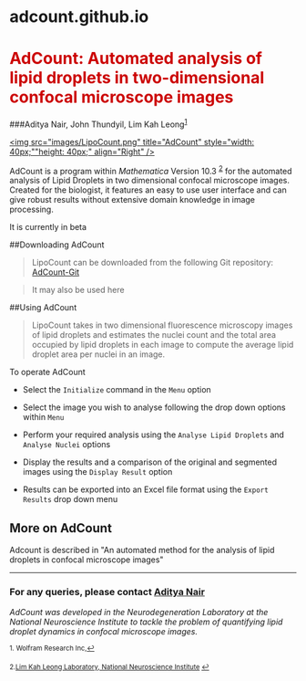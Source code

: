 # adcount.github.io
# <font color="CC0000">AdCount: Automated analysis of lipid droplets in two-dimensional confocal microscope images</font>


###Aditya Nair, John Thundyil, Lim Kah Leong<sup><a href="#fn1" id="ref1">1</a></sup>

<a href="http://imgur.com/26YTpph"><img src="images/LipoCount.png" title="AdCount" style="width: 40px;""height: 40px;"  align="Right"  /></a>


AdCount is a program within *Mathematica* Version 10.3 <sup><a href="#fn2" id="ref2">2</a></sup> for the automated analysis of Lipid Droplets in two dimensional confocal microscope images. Created for the biologist, it features an easy to use user interface and can give robust results without extensive domain knowledge in image processing.

It is currently in beta

##Downloading AdCount

> LipoCount can be downloaded from the following Git repository: [AdCount-Git](https://gitlab.com/adityanair/LipoCount)

> It may also be used here

<script type="text/javascript" src="http://www.wolfram.com/cdf-player/plugin/v2.1/cdfplugin.js"></script>
<script type="text/javascript">
var cdf = new cdfplugin();
cdf.embed('AdCount_HTML.cdf', 500, 500);
</script>

##Using AdCount

>LipoCount takes in two dimensional fluorescence microscopy images of lipid droplets and estimates the nuclei count and the total area occupied by lipid droplets in each image to compute the average lipid droplet area per nuclei in an image.

To operate AdCount

- Select the `Initialize` command in the `Menu` option

- Select the image you wish to analyse following the drop down options within `Menu`

- Perform your required analysis using the `Analyse Lipid Droplets` and `Analyse Nuclei` options

- Display the results and a comparison of the original and segmented images using the `Display Result` option

- Results can be exported into an Excel file format using the `Export Results` drop down menu

## More on AdCount

Adcount is described in "An automated method for the analysis of lipid droplets in confocal microscope images" 

 
--- 
 

### For any queries, please contact [Aditya Nair](aditya.nair@u.nus.edu)

  
*AdCount was developed in the Neurodegeneration Laboratory at the National Neuroscience Institute to tackle the problem of quantifying lipid droplet dynamics in confocal microscope images.*

<sup id="fn1">1. Wolfram Research Inc,<a href="#ref1" title="Jump back to footnote 1 in the text.">↩</a></sup> 

<sup id="fn2">2.[Lim Kah Leong Laboratory, National Neuroscience Institute](https://www.nni.com.sg/research/our-laboratories/Neurodegeneration-Laboratory/Pages/Home.aspx) <a href="#ref2" title="Jump back to footnote 2 in the text.">↩</a></sup>
